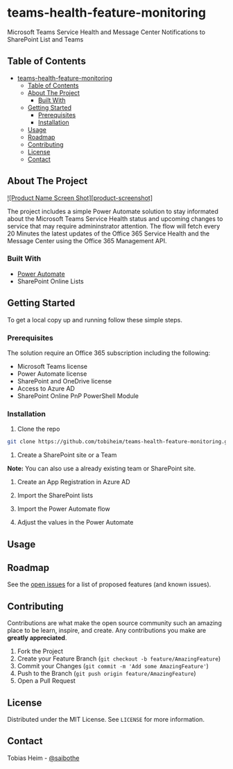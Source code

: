 # teams-health-feature-monitoring
Microsoft Teams Service Health and Message Center Notifications to SharePoint List and Teams


## Table of Contents

- [teams-health-feature-monitoring](#teams-health-feature-monitoring)
  - [Table of Contents](#table-of-contents)
  - [About The Project](#about-the-project)
    - [Built With](#built-with)
  - [Getting Started](#getting-started)
    - [Prerequisites](#prerequisites)
    - [Installation](#installation)
  - [Usage](#usage)
  - [Roadmap](#roadmap)
  - [Contributing](#contributing)
  - [License](#license)
  - [Contact](#contact)

## About The Project

[![Product Name Screen Shot][product-screenshot]](https://example.com)

The project includes a simple Power Automate solution to stay informated about the Microsoft Teams Service Health status and upcoming changes to service that may require admininstrator attention. The flow will fetch every 20 Minutes the latest updates of the Office 365 Service Health and the Message Center using the Office 365 Management API. 

### Built With

* [Power Automate](https://us.flow.microsoft.com/)
* SharePoint Online Lists

## Getting Started

To get a local copy up and running follow these simple steps.

### Prerequisites

The solution require an Office 365 subscription including the following:

- Microsoft Teams license
- Power Automate license
- SharePoint and OneDrive license
- Access to Azure AD
- SharePoint Online PnP PowerShell Module


### Installation

1. Clone the repo
```sh
git clone https://github.com/tobiheim/teams-health-feature-monitoring.git
```
1. Create a SharePoint site or a Team


**Note:** You can also use a already existing team or SharePoint site. 

1. Create an App Registration in Azure AD

2. Import the SharePoint lists

3. Import the Power Automate flow

4. Adjust the values in the Power Automate



## Usage

<!-- Use this space to show useful examples of how a project can be used. Additional screenshots, code examples and demos work well in this space. You may also link to more resources. -->




## Roadmap

See the [open issues](https://github.com/tobiheim/teams-health-feature-monitoring/issues) for a list of proposed features (and known issues).



## Contributing

Contributions are what make the open source community such an amazing place to be learn, inspire, and create. Any contributions you make are **greatly appreciated**.

1. Fork the Project
2. Create your Feature Branch (`git checkout -b feature/AmazingFeature`)
3. Commit your Changes (`git commit -m 'Add some AmazingFeature'`)
4. Push to the Branch (`git push origin feature/AmazingFeature`)
5. Open a Pull Request



## License

Distributed under the MIT License. See `LICENSE` for more information.



## Contact

Tobias Heim - [@saibothe](https://twitter.com/saibothe)

